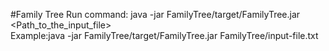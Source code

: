 #Family Tree
Run command: java -jar FamilyTree/target/FamilyTree.jar <Path_to_the_input_file> <br>
Example:java -jar FamilyTree/target/FamilyTree.jar FamilyTree/input-file.txt <br>
